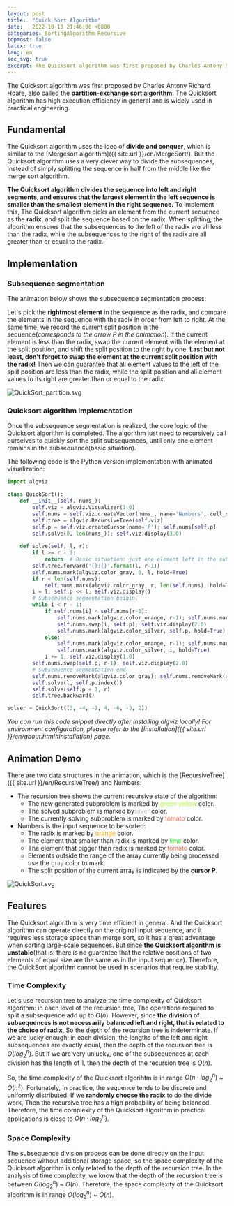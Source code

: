 ```yaml
---
layout: post
title:  "Quick Sort Algorithm"
date:   2022-10-13 21:46:00 +0800
categories: SortingAlgorithm Recursive
topmost: false
latex: true
lang: en
sec_svg: true
excerpt: The Quicksort algorithm was first proposed by Charles Antony Richard Hoare, also called the partition-exchange sort algorithm. The Quicksort algorithm has high execution efficiency in general and is widely used in practical engineering.
---
```


The Quicksort algorithm was first proposed by Charles Antony Richard Hoare, also called the **partition-exchange sort algorithm**. The Quicksort algorithm has high execution efficiency in general and is widely used in practical engineering.

## Fundamental

The Quicksort algorithm uses the idea of **divide and conquer**, which is similar to the [Mergesort algorithm]({{ site.url }}/en/MergeSort/). But the Quicksort algorithm uses a very clever way to divide the subsequences, Instead of simply splitting the sequence in half from the middle like the merge sort algorithm.

**The Quicksort algorithm divides the sequence into left and right segments, and ensures that the largest element in the left sequence is smaller than the smallest element in the right sequence.** To implement this, The Quicksort algorithm picks an element from the current sequence as the **radix**, and split the sequence based on the radix. When splitting, the algorithm ensures that the subsequences to the left of the radix are all less than the radix, while the subsequences to the right of the radix are all greater than or equal to the radix.

## Implementation

### Subsequence segmentation

The animation below shows the subsequence segmentation process:

Let's pick the **rightmost element** in the sequence as the radix, and compare the elements in the sequence with the radix in order from left to right. At the same time, we record the current split position in the sequence(*corresponds to the arrow P in the animation*). If the current element is less than the radix, swap the current element with the element at the split position, and shift the split position to the right by one. **Last but not least, don't forget to swap the element at the current split position with the radix!** Then we can guarantee that all element values to the left of the split position are less than the radix, while the split position and all element values to its right are greater than or equal to the radix.

![QuickSort_partition.svg](https://cdn.jsdelivr.net/gh/zjl9959/algviz-launch@master/svgs/QuickSort_partition.svg)

### Quicksort algorithm implementation

Once the subsequence segmentation is realized, the core logic of the Quicksort algorithm is completed. The algorithm just need to recursively call ourselves to quickly sort the split subsequences, until only one element remains in the subsequence(basic situation).

The following code is the Python version implementation with animated visualization:

```python
import algviz

class QuickSort():
    def __init__(self, nums_):
        self.viz = algviz.Visualizer(1.0)
        self.nums = self.viz.createVector(nums_, name='Numbers', cell_size=(40,200), histogram=True)
        self.tree = algviz.RecursiveTree(self.viz)
        self.p = self.viz.createCursor(name='P'); self.nums[self.p]
        self.solve(0, len(nums_)); self.viz.display(3.0)
    
    def solve(self, l, r):
        if l >= r - 1:
            return  # Basic situation: just one element left in the subsequence.
        self.tree.forward('{}:{}'.format(l, r-1))
        self.nums.mark(algviz.color_gray, 0, l, hold=True)
        if r < len(self.nums):
            self.nums.mark(algviz.color_gray, r, len(self.nums), hold=True)
        i = l; self.p << l; self.viz.display()
        # Subsequence segmentation beigin.
        while i < r - 1:
            if self.nums[i] < self.nums[r-1]:
                self.nums.mark(algviz.color_orange, r-1); self.nums.mark(algviz.color_tomato, i); self.viz.display(1.0)
                self.nums.swap(i, self.p); self.viz.display(2.0)
                self.nums.mark(algviz.color_silver, self.p, hold=True); self.p += 1
            else:
                self.nums.mark(algviz.color_orange, r-1); self.nums.mark(algviz.color_lime, i); self.viz.display()
                self.nums.mark(algviz.color_silver, i, hold=True)
            i += 1; self.viz.display(1.0)
        self.nums.swap(self.p, r-1); self.viz.display(2.0)
        # Subsequence segmentation end.
        self.nums.removeMark(algviz.color_gray); self.nums.removeMark(algviz.color_silver)
        self.solve(l, self.p.index())
        self.solve(self.p + 1, r)
        self.tree.backward()

solver = QuickSort([3, -4, -1, 4, -6, -3, 2])
```

*You can run this code snippet directly after installing algviz locally! For environment configuration, please refer to the [Installation]({{ site.url }}/en/about.html#installation) page.*

## Animation Demo

There are two data structures in the animation, which is the [RecursiveTree]({{ site.url }}/en/RecursiveTree/) and Numbers:

+ The recursion tree shows the current recursive state of the algorithm:
    + The new generated subproblem is marked by <font color="#ADFF2F">green yellow</font> color.
    + The solved subproblem is marked by<font color="silver">silver</font> color.
    + The currently solving subproblem is marked by <font color="tomato">tomato</font> color.
+ Numbers is the input sequence to be sorted:
    + The radix is marked by <font color="orange">orange</font> color.
    + The element that smaller than radix is marked by <font color="lime">lime</font> color.
    + The element that bigger than radix is marked by <font color="tomato">tomato</font> color.
    + Elements outside the range of the array currently being processed use the <font color="gray">gray</font> color to mark.
    + The split position of the current array is indicated by the **cursor P**.

![QuickSort.svg](https://cdn.jsdelivr.net/gh/zjl9959/algviz-launch@master/svgs/QuickSort.svg)

## Features

The Quicksort algorithm is very time efficient in general. And the Quicksort algorithm can operate directly on the original input sequence, and it requires less storage space than merge sort, so it has a great advantage when sorting large-scale sequences. But since **the Quicksort algorithm is unstable**(that is: there is no guarantee that the relative positions of two elements of equal size are the same as in the input sequence). Therefore, the QuickSort algorithm cannot be used in scenarios that require stability.

### Time Complexity

Let's use recursion tree to analyze the time complexity of Quicksort algorithm: in each level of the recursion tree, The operations required to split a subsequence add up to $O(n)$. However, since **the division of subsequences is not necessarily balanced left and right, that is related to the choice of radix**, So the depth of the recursion tree is indeterminate. If we are lucky enough: in each division, the lengths of the left and right subsequences are exactly equal, then the depth of the recursion tree is $O(log_2^n)$. But if we are very unlucky, one of the subsequences at each division has the length of 1, then the depth of the recursion tree is $O(n)$.

So, the time complexity of the Quicksort algorihtm is in range $O(n \cdot log_2^n)$ ~ $O(n^2)$. Fortunately, In practice, the sequence tends to be discrete and uniformly distributed. If we **randomly choose the radix** to do the divide work, Then the recursive tree has a high probability of being balanced. Therefore, the time complexity of the Quicksort algorithm in practical applications is close to $O(n \cdot log_2^n)$.

### Space Complexity

The subsequence division process can be done directly on the input sequence without additional storage space, so the space complexity of the Quicksort algorithm is only related to the depth of the recursion tree. In the analysis of time complexity, we know that the depth of the recursion tree is between $O(log_2^n)$ ~ $O(n)$. Therefore, the space complexity of the Quicksort algorithm is in range $O(log_2^n)$ ~ $O(n)$.
